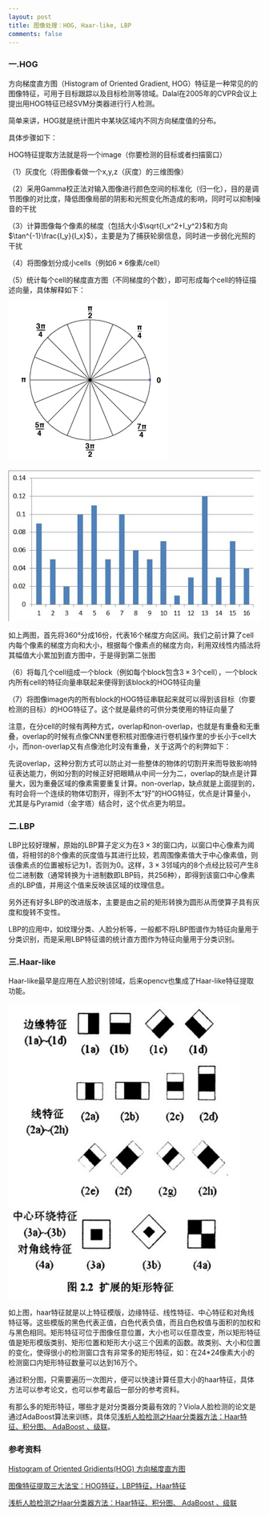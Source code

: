 ```yaml
---
layout: post
title: 图像处理：HOG, Haar-like, LBP
comments: false
---
```


<!--more-->
### 一.HOG ###

方向梯度直方图（Histogram of Oriented Gradient, HOG）特征是一种常见的的图像特征，可用于目标跟踪以及目标检测等领域。Dalal在2005年的CVPR会议上提出用HOG特征已经SVM分类器进行行人检测。

简单来讲，HOG就是统计图片中某块区域内不同方向梯度值的分布。

具体步骤如下：

HOG特征提取方法就是将一个image（你要检测的目标或者扫描窗口）

（1）灰度化（将图像看做一个x,y,z（灰度）的三维图像）

（2）采用Gamma校正法对输入图像进行颜色空间的标准化（归一化），目的是调节图像的对比度，降低图像局部的阴影和光照变化所造成的影响，同时可以抑制噪音的干扰

（3）计算图像每个像素的梯度（包括大小$\sqrt{I_x^2+I_y^2}$和方向$\tan^{-1}\frac{I_y}{I_x}$），主要是为了捕获轮廓信息，同时进一步弱化光照的干扰

（4）将图像划分成小cells（例如$6\times6$像素/cell）

（5）统计每个cell的梯度直方图（不同梯度的个数），即可形成每个cell的特征描述向量，具体解释如下：

![1](/public/images/2017-4-5-feature/1.jpg)

![2](/public/images/2017-4-5-feature/2.jpg)

如上两图，首先将360°分成16份，代表16个梯度方向区间。我们之前计算了cell内每个像素的梯度方向和大小，根据每个像素点的梯度方向，利用双线性内插法将其幅值大小累加到直方图中，于是得到第二张图

（6）将每几个cell组成一个block（例如每个block包含$3\times3$个cell），一个block内所有cell的特征向量串联起来便得到该block的HOG特征向量

（7）将图像image内的所有block的HOG特征串联起来就可以得到该目标（你要检测的目标）的HOG特征了。这个就是最终的可供分类使用的特征向量了

注意，在分cell的时候有两种方式，overlap和non-overlap，也就是有重叠和无重叠，overlap的时候有点像CNN里卷积核对图像进行卷机操作里的步长小于cell大小，而non-overlap又有点像池化时没有重叠，关于这两个的利弊如下：

先说overlap，这种分割方式可以防止对一些整体的物体的切割开来而导致影响特征表达能力，例如分割的时候正好把眼睛从中间一分为二，overlap的缺点是计算量大，因为重叠区域的像素需要重复计算。non-overlap，缺点就是上面提到的，有时会将一个连续的物体切割开，得到不太“好”的HOG特征，优点是计算量小，尤其是与Pyramid（金字塔）结合时，这个优点更为明显。

### 二.LBP ###

LBP比较好理解，原始的LBP算子定义为在$3\times3$的窗口内，以窗口中心像素为阈值，将相邻的8个像素的灰度值与其进行比较，若周围像素值大于中心像素值，则该像素点的位置被标记为1，否则为0。这样，$3\times3$邻域内的8个点经比较可产生8位二进制数（通常转换为十进制数即LBP码，共256种），即得到该窗口中心像素点的LBP值，并用这个值来反映该区域的纹理信息。

另外还有好多LBP的改进版本，主要是由之前的矩形转换为圆形从而使算子具有灰度和旋转不变性。

LBP的应用中，如纹理分类、人脸分析等，一般都不将LBP图谱作为特征向量用于分类识别，而是采用LBP特征谱的统计直方图作为特征向量用于分类识别。

### 三.Haar-like ###

Haar-like最早是应用在人脸识别领域，后来opencv也集成了Haar-like特征提取功能。

![3](/public/images/2017-4-5-feature/3.jpg)

如上图，haar特征就是以上特征模版，边缘特征、线性特征、中心特征和对角线特征等。这些模版的黑色代表正值，白色代表负值，而且白色权值与面积的加权和与黑色相同。矩形特征可位于图像任意位置，大小也可以任意改变，所以矩形特征值是矩形模版类别、矩形位置和矩形大小这三个因素的函数。故类别、大小和位置的变化，使得很小的检测窗口含有非常多的矩形特征，如：在24*24像素大小的检测窗口内矩形特征数量可以达到16万个。

通过积分图，只需要遍历一次图片，便可以快速计算任意大小的haar特征，具体方法可以参考论文，也可以参考最后一部分的参考资料。

有那么多的矩形特征，哪些才是对分类器分类最有效的？Viola人脸检测的论文是通过AdaBoost算法来训练，具体见[浅析人脸检测之Haar分类器方法：Haar特征、积分图、 AdaBoost 、级联](http://blog.csdn.net/zouxy09/article/details/7922923)。

### 参考资料 ###

[Histogram of Oriented Gridients(HOG) 方向梯度直方图](http://www.cnblogs.com/hrlnw/p/2826651.html)

[图像特征提取三大法宝：HOG特征，LBP特征，Haar特征](http://dataunion.org/20584.html)

[浅析人脸检测之Haar分类器方法：Haar特征、积分图、 AdaBoost 、级联](http://blog.csdn.net/zouxy09/article/details/7922923)
